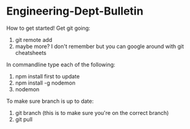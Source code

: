 # Engineering-Dept-Bulletin

How to get started!
Get git going:
1. git remote add <Insert URL here>
2. maybe more? I don't remember but you can google around with git cheatsheets

In commandline type each of the following:
1. npm install first to update
2. npm install -g nodemon
3. nodemon

To make sure branch is up to date:
1. git branch (this is to make sure you're on the correct branch)
2. git pull
